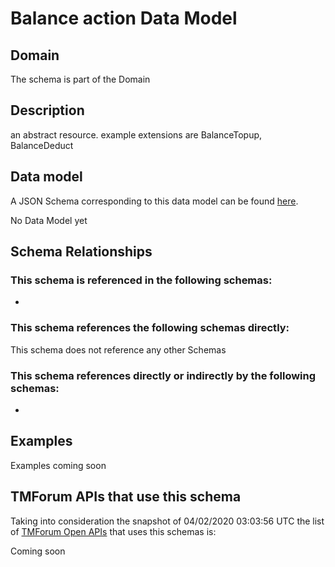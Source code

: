 # Balance action Data Model

## Domain

The  schema is part of the  Domain

## Description

an abstract resource. example extensions are BalanceTopup, BalanceDeduct

## Data model

A JSON Schema corresponding to this data model can be found
[here](https://github.com/tmforum-rand/schemas/blob/candidates/Customer/BalanceAction.schema.json).

No Data Model yet

## Schema Relationships

### This schema is referenced in the following schemas:

-

### This schema references the following schemas directly:

This schema does not reference any other Schemas

### This schema references directly or indirectly by the following schemas:

-



## Examples

Examples coming soon

## TMForum APIs that use this schema

Taking into consideration the snapshot of 04/02/2020 03:03:56 UTC the list of [TMForum Open APIs](https://www.tmforum.org/open-apis/) that uses this schemas is:

Coming soon